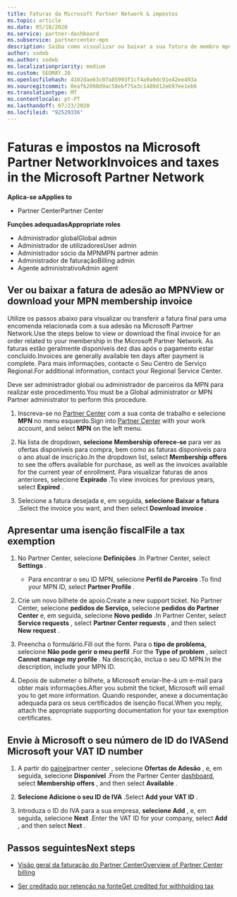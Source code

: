 ```yaml
---
title: Faturas da Microsoft Partner Network & impostos
ms.topic: article
ms.date: 05/18/2020
ms.service: partner-dashboard
ms.subservice: partnercenter-mpn
description: Saiba como visualizar ou baixar a sua fatura de membro mpn, como solicitar isenção de impostos e como enviar à Microsoft o seu número de ID de IVA.
author: sodeb
ms.author: sodeb
ms.localizationpriority: medium
ms.custom: SEOMAY.20
ms.openlocfilehash: 4102dae63c07a85993f1cf4a9a9dc91e42ee493a
ms.sourcegitcommit: 0eafb2098d9ac58ebf75a3c1489d12eb97ee1eb6
ms.translationtype: MT
ms.contentlocale: pt-PT
ms.lasthandoff: 07/23/2020
ms.locfileid: "92529336"
---
```

# <a name="invoices-and-taxes-in-the-microsoft-partner-network"></a><span data-ttu-id="600a3-103">Faturas e impostos na Microsoft Partner Network</span><span class="sxs-lookup"><span data-stu-id="600a3-103">Invoices and taxes in the Microsoft Partner Network</span></span>

<span data-ttu-id="600a3-104">**Aplica-se a**</span><span class="sxs-lookup"><span data-stu-id="600a3-104">**Applies to**</span></span>

- <span data-ttu-id="600a3-105">Partner Center</span><span class="sxs-lookup"><span data-stu-id="600a3-105">Partner Center</span></span>

<span data-ttu-id="600a3-106">**Funções adequadas**</span><span class="sxs-lookup"><span data-stu-id="600a3-106">**Appropriate roles**</span></span>

- <span data-ttu-id="600a3-107">Administrador global</span><span class="sxs-lookup"><span data-stu-id="600a3-107">Global admin</span></span>
- <span data-ttu-id="600a3-108">Administrador de utilizadores</span><span class="sxs-lookup"><span data-stu-id="600a3-108">User admin</span></span>
- <span data-ttu-id="600a3-109">Administrador sócio da MPN</span><span class="sxs-lookup"><span data-stu-id="600a3-109">MPN partner admin</span></span>
- <span data-ttu-id="600a3-110">Administrador de faturação</span><span class="sxs-lookup"><span data-stu-id="600a3-110">Billing admin</span></span>
- <span data-ttu-id="600a3-111">Agente administrativo</span><span class="sxs-lookup"><span data-stu-id="600a3-111">Admin agent</span></span>

## <a name="view-or-download-your-mpn-membership-invoice"></a><span data-ttu-id="600a3-112">Ver ou baixar a fatura de adesão ao MPN</span><span class="sxs-lookup"><span data-stu-id="600a3-112">View or download your MPN membership invoice</span></span>

<span data-ttu-id="600a3-113">Utilize os passos abaixo para visualizar ou transferir a fatura final para uma encomenda relacionada com a sua adesão na Microsoft Partner Network.</span><span class="sxs-lookup"><span data-stu-id="600a3-113">Use the steps below to view or download the final invoice for an order related to your membership in the Microsoft Partner Network.</span></span> <span data-ttu-id="600a3-114">As faturas estão geralmente disponíveis dez dias após o pagamento estar concluído.</span><span class="sxs-lookup"><span data-stu-id="600a3-114">Invoices are generally available ten days after payment is complete.</span></span> <span data-ttu-id="600a3-115">Para mais informações, contacte o Seu Centro de Serviço Regional.</span><span class="sxs-lookup"><span data-stu-id="600a3-115">For additional information, contact your Regional Service Center.</span></span>  

<span data-ttu-id="600a3-116">Deve ser administrador global ou administrador de parceiros da MPN para realizar este procedimento.</span><span class="sxs-lookup"><span data-stu-id="600a3-116">You must be a Global administrator or MPN Partner administrator to perform this procedure.</span></span> 

1.  <span data-ttu-id="600a3-117">Inscreva-se no [Partner Center](https://partner.microsoft.com/dashboard/home) com a sua conta de trabalho e selecione **MPN** no menu esquerdo.</span><span class="sxs-lookup"><span data-stu-id="600a3-117">Sign into [Partner Center](https://partner.microsoft.com/dashboard/home) with your work account, and select **MPN** on the left menu.</span></span>

4.  <span data-ttu-id="600a3-118">Na lista de dropdown, **selecione Membership oferece-se** para ver as ofertas disponíveis para compra, bem como as faturas disponíveis para o ano atual de inscrição.</span><span class="sxs-lookup"><span data-stu-id="600a3-118">In the dropdown list, select **Membership offers** to see the offers available for purchase, as well as the invoices available for the current year of enrollment.</span></span> <span data-ttu-id="600a3-119">Para visualizar faturas de anos anteriores, selecione **Expirado** .</span><span class="sxs-lookup"><span data-stu-id="600a3-119">To view invoices for previous years, select **Expired** .</span></span>

6.  <span data-ttu-id="600a3-120">Selecione a fatura desejada e, em seguida, **selecione Baixar a fatura** .</span><span class="sxs-lookup"><span data-stu-id="600a3-120">Select the invoice you want, and then select **Download invoice** .</span></span> 

## <a name="file-a-tax-exemption"></a><span data-ttu-id="600a3-121">Apresentar uma isenção fiscal</span><span class="sxs-lookup"><span data-stu-id="600a3-121">File a tax exemption</span></span>

1.  <span data-ttu-id="600a3-122">No Partner Center, selecione **Definições** .</span><span class="sxs-lookup"><span data-stu-id="600a3-122">In Partner Center, select **Settings** .</span></span>
    - <span data-ttu-id="600a3-123">Para encontrar o seu ID MPN, selecione **Perfil de Parceiro** .</span><span class="sxs-lookup"><span data-stu-id="600a3-123">To find your MPN ID, select **Partner Profile** .</span></span>

2.  <span data-ttu-id="600a3-124">Crie um novo bilhete de apoio.</span><span class="sxs-lookup"><span data-stu-id="600a3-124">Create a new support ticket.</span></span> <span data-ttu-id="600a3-125">No Partner Center, selecione **pedidos de Serviço,** selecione **pedidos do Partner Center** e, em seguida, selecione **Novo pedido** .</span><span class="sxs-lookup"><span data-stu-id="600a3-125">In Partner Center, select **Service requests** , select **Partner Center requests** , and then select **New request** .</span></span>

3.  <span data-ttu-id="600a3-126">Preencha o formulário.</span><span class="sxs-lookup"><span data-stu-id="600a3-126">Fill out the form.</span></span> <span data-ttu-id="600a3-127">Para o **tipo de problema,** selecione **Não pode gerir o meu perfil** .</span><span class="sxs-lookup"><span data-stu-id="600a3-127">For the **Type of problem** , select **Cannot manage my profile** .</span></span> <span data-ttu-id="600a3-128">Na descrição, inclua o seu ID MPN.</span><span class="sxs-lookup"><span data-stu-id="600a3-128">In the description, include your MPN ID.</span></span>

4.  <span data-ttu-id="600a3-129">Depois de submeter o bilhete, a Microsoft enviar-lhe-á um e-mail para obter mais informações.</span><span class="sxs-lookup"><span data-stu-id="600a3-129">After you submit the ticket, Microsoft will email you to get more information.</span></span> <span data-ttu-id="600a3-130">Quando responder, anexe a documentação adequada para os seus certificados de isenção fiscal.</span><span class="sxs-lookup"><span data-stu-id="600a3-130">When you reply, attach the appropriate supporting documentation for your tax exemption certificates.</span></span>

## <a name="send-microsoft-your-vat-id-number"></a><span data-ttu-id="600a3-131">Envie à Microsoft o seu número de ID do IVA</span><span class="sxs-lookup"><span data-stu-id="600a3-131">Send Microsoft your VAT ID number</span></span>

1.  <span data-ttu-id="600a3-132">A partir do [painel](https://partner.microsoft.com/dashboard/home)partner center , selecione **Ofertas de Adesão** , e, em seguida, selecione **Disponível** .</span><span class="sxs-lookup"><span data-stu-id="600a3-132">From the Partner Center [dashboard](https://partner.microsoft.com/dashboard/home), select **Membership offers** , and then select **Available** .</span></span> 

2.  <span data-ttu-id="600a3-133">**Selecione Adicione o seu ID de IVA** .</span><span class="sxs-lookup"><span data-stu-id="600a3-133">Select **Add your VAT ID** .</span></span> 

3.  <span data-ttu-id="600a3-134">Introduza o ID do IVA para a sua empresa, **selecione Add** , e, em seguida, selecione **Next** .</span><span class="sxs-lookup"><span data-stu-id="600a3-134">Enter the VAT ID for your company, select **Add** , and then select **Next** .</span></span> 

## <a name="next-steps"></a><span data-ttu-id="600a3-135">Passos seguintes</span><span class="sxs-lookup"><span data-stu-id="600a3-135">Next steps</span></span>

- [<span data-ttu-id="600a3-136">Visão geral da faturação do Partner Center</span><span class="sxs-lookup"><span data-stu-id="600a3-136">Overview of Partner Center billing</span></span>](billing-basics.md)

- [<span data-ttu-id="600a3-137">Ser creditado por retenção na fonte</span><span class="sxs-lookup"><span data-stu-id="600a3-137">Get credited for withholding tax</span></span>](withholding-tax-credit-form.md)